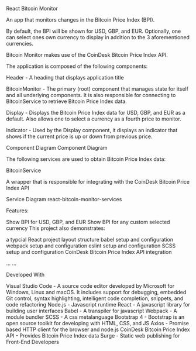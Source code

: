 React Bitcoin Monitor

An app that monitors changes in the Bitcoin Price Index (BPI).

By default, the BPI will be shown for USD, GBP, and EUR. Optionally, one can select ones own currency to display in addition to the 3 aforementioned currencies.

Bitcoin Monitor makes use of the CoinDesk Bitcoin Price Index API. 

The application is composed of the following components:

Header - A heading that displays application title

BitcoinMonitor - The primary (root) component that manages state for itself and all underlying components. It is also responsible for connecting to BitcoinService to retrieve Bitcoin Price Index data.

Display - Displays the Bitcoin Price Index data for USD, GBP, and EUR as a default. Also allows one to select a currency as a fourth price to monitor.

Indicator - Used by the Display component, it displays an indicator that shows if the current price is up or down from previous price.

Component Diagram Component Diagram

The following services are used to obtain Bitcoin Price Index data:

BitcoinService

A wrapper that is responsible for integrating with the CoinDesk Bitcoin Price Index API

Service Diagram react-bitcoin-monitor-services

Features:

Show BPI for USD, GBP, and EUR
Show BPI for any custom selected currency
This project also demonstrates:

a typcial React project layout structure
babel setup and configuration
webpack setup and configuration
eslint setup and configuration
SCSS setup and configuration
CoinDesk Bitcoin Price Index API integration

...	...
	
	
Developed With

Visual Studio Code - A source code editor developed by Microsoft for Windows, Linux and macOS. It includes support for debugging, embedded Git control, syntax highlighting, intelligent code completion, snippets, and code refactoring
Node.js - Javascript runtime
React - A javascript library for building user interfaces
Babel - A transpiler for javascript
Webpack - A module bundler
SCSS - A css metalanguage
Bootstrap 4 - Bootstrap is an open source toolkit for developing with HTML, CSS, and JS
Axios - Promise based HTTP client for the browser and node.js
CoinDesk Bitcoin Price Index API - Provides Bitcoin Price Index data
Surge - Static web publishing for Front-End Developers
